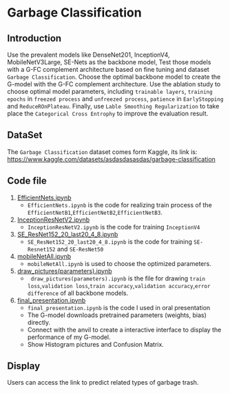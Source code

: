 # Garbage Classification
## Introduction

Use the prevalent models like DenseNet201, InceptionV4, MobileNetV3Large, SE-Nets as the backbone model,
Test those models with a G-FC complement architecture based on fine tuning and dataset `Garbage Classification`.
Choose the optimal backbone model to create the G-model with the G-FC complement architecture.
Use the ablation study to choose optimal model parameters, including `trainable layers`, `training epochs` in 
`freezed process` and `unfreezed process`, `patience` in `EarlyStopping` and `ReduceROnPlateau`.
Finally, use `Lable Smoothing Regularization` to take place the `Categorical Cross Entrophy` to improve the 
evaluation result.

## DataSet 
The `Garbage Classification` dataset comes form Kaggle, its link is:
https://www.kaggle.com/datasets/asdasdasasdas/garbage-classification

## Code file

1. [EfficientNets.ipynb](#EfficientNets.ipynb)
    * `EfficientNets.ipynb` is the code for realizing train process of the `EfficientNetB1`,`EfficientNetB2`,`EfficientNetB3`.
2. [InceptionResNetV2.ipynb](#InceptionResNetV2.ipynb)
    * `InceptionResNetV2.ipynb` is the code for training `InceptionV4`
3. [SE_ResNet152_20_last20_4_8.ipynb](#SE_ResNet152_20_last20_4_8.ipynb)
    * `SE_ResNet152_20_last20_4_8.ipynb` is the code for training `SE-Resnet152` and `SE-ResNet50` 
4. [mobileNetAll.ipynb](#mobileNetAll.ipynb)
    * `mobileNetAll.ipynb` is used to choose the optimized parameters.
5. [draw_pictures(parameters).ipynb](#draw_pictures(parameters).ipynb)
    * ` draw_pictures(parameters).ipynb` is the file for drawing `train loss`,`validation loss`,`train accuracy`,`validation accuracy`,`error difference` of all backbone models.
6. [final_presentation.ipynb](#final_presentation.ipynb)
    * `final_presentation.ipynb` is the code I used in oral presentation
    * The G-model downloads pretrained parameters (weights, bias) directly.
    * Connect with the anvil to create a interactive interface to display the performance of my G-model.
    * Show Histogram pictures and Confusion Matrix.

## Display
 Users can access the link to predict related types of garbage trash.
 
